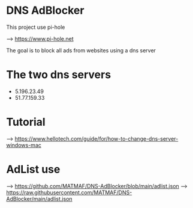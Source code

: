 # DNS AdBlocker

This project use pi-hole

--> https://www.pi-hole.net

The goal is to block all ads from websites using a dns server


# The two dns servers
- 5.196.23.49
- 51.77.159.33


# Tutorial

--> https://www.hellotech.com/guide/for/how-to-change-dns-server-windows-mac


# AdList use

--> https://github.com/MATMAF/DNS-AdBlocker/blob/main/adlist.json
--> https://raw.githubusercontent.com/MATMAF/DNS-AdBlocker/main/adlist.json
